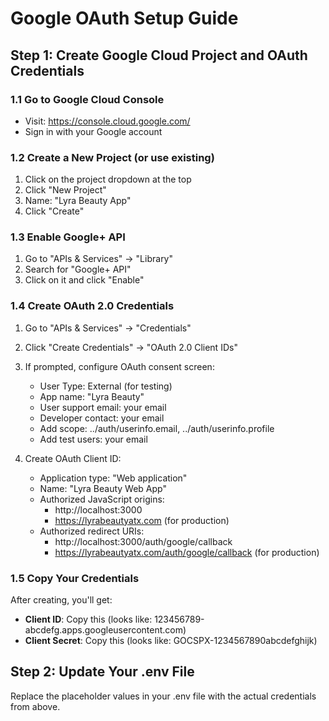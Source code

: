 # Google OAuth Setup Guide

## Step 1: Create Google Cloud Project and OAuth Credentials

### 1.1 Go to Google Cloud Console
- Visit: https://console.cloud.google.com/
- Sign in with your Google account

### 1.2 Create a New Project (or use existing)
1. Click on the project dropdown at the top
2. Click "New Project"
3. Name: "Lyra Beauty App"
4. Click "Create"

### 1.3 Enable Google+ API
1. Go to "APIs & Services" → "Library"
2. Search for "Google+ API"
3. Click on it and click "Enable"

### 1.4 Create OAuth 2.0 Credentials
1. Go to "APIs & Services" → "Credentials"
2. Click "Create Credentials" → "OAuth 2.0 Client IDs"
3. If prompted, configure OAuth consent screen:
   - User Type: External (for testing)
   - App name: "Lyra Beauty"
   - User support email: your email
   - Developer contact: your email
   - Add scope: ../auth/userinfo.email, ../auth/userinfo.profile
   - Add test users: your email

4. Create OAuth Client ID:
   - Application type: "Web application"
   - Name: "Lyra Beauty Web App"
   - Authorized JavaScript origins:
     - http://localhost:3000
     - https://lyrabeautyatx.com (for production)
   - Authorized redirect URIs:
     - http://localhost:3000/auth/google/callback
     - https://lyrabeautyatx.com/auth/google/callback (for production)

### 1.5 Copy Your Credentials
After creating, you'll get:
- **Client ID**: Copy this (looks like: 123456789-abcdefg.apps.googleusercontent.com)
- **Client Secret**: Copy this (looks like: GOCSPX-1234567890abcdefghijk)

## Step 2: Update Your .env File
Replace the placeholder values in your .env file with the actual credentials from above.